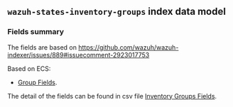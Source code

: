 ## `wazuh-states-inventory-groups` index data model

### Fields summary

The fields are based on https://github.com/wazuh/wazuh-indexer/issues/889#issuecomment-2923017753

Based on ECS:

- [Group Fields](https://www.elastic.co/guide/en/ecs/current/ecs-group.html).

The detail of the fields can be found in csv file [Inventory Groups Fields](fields.csv).
